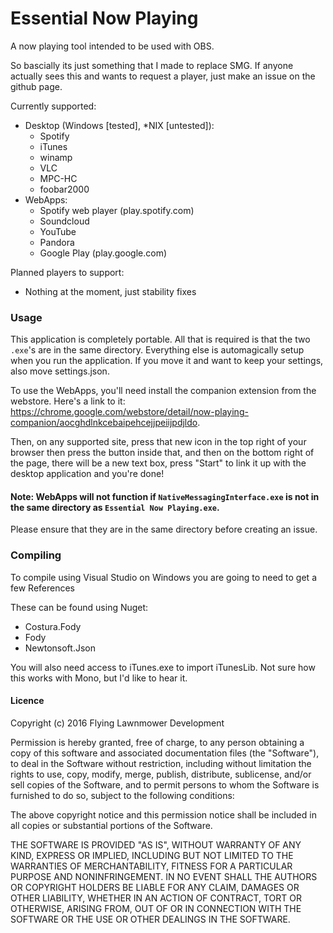 # Essential Now Playing
A now playing tool intended to be used with OBS.

So bascially its just something that I made to replace SMG. If anyone actually sees this and wants to request a player, just make an issue on the github page. 

Currently supported:
  - Desktop (Windows [tested], *NIX [untested]):
    * Spotify
    * iTunes
    * winamp
    * VLC
    * MPC-HC
    * foobar2000
  - WebApps:
    * Spotify web player (play.spotify.com)
    * Soundcloud
    * YouTube
    * Pandora
    * Google Play (play.google.com)

Planned players to support:
* Nothing at the moment, just stability fixes

### Usage
This application is completely portable. All that is required is that the two ```.exe```'s are in the same directory. Everything else is automagically setup when you run the application. If you move it and want to keep your settings, also move settings.json.

To use the WebApps, you'll need install the companion extension from the webstore. Here's a link to it: https://chrome.google.com/webstore/detail/now-playing-companion/aocghdlnkcebaipehcejjpeiijpdjldo.

Then, on any supported site, press that new icon in the top right of your browser then press the button inside that, and then on the bottom right of the page, there will be a new text box, press "Start" to link it up with the desktop application and you're done!

#### Note: WebApps will not function if ```NativeMessagingInterface.exe``` is not in the same directory as ```Essential Now Playing.exe```.
Please ensure that they are in the same directory before creating an issue.

### Compiling
To compile using Visual Studio on Windows you are going to need to get a few References

These can be found using Nuget:
* Costura.Fody
* Fody
* Newtonsoft.Json

You will also need access to iTunes.exe to import iTunesLib. Not sure how this works with Mono, but I'd like to hear it.

#### Licence
Copyright (c) 2016 Flying Lawnmower Development

Permission is hereby granted, free of charge, to any person obtaining a copy of this software and associated documentation files (the "Software"), to deal in the Software without restriction, including without limitation the rights to use, copy, modify, merge, publish, distribute, sublicense, and/or sell copies of the Software, and to permit persons to whom the Software is furnished to do so, subject to the following conditions:

The above copyright notice and this permission notice shall be included in all copies or substantial portions of the Software.

THE SOFTWARE IS PROVIDED "AS IS", WITHOUT WARRANTY OF ANY KIND, EXPRESS OR IMPLIED, INCLUDING BUT NOT LIMITED TO THE WARRANTIES OF MERCHANTABILITY, FITNESS FOR A PARTICULAR PURPOSE AND NONINFRINGEMENT. IN NO EVENT SHALL THE AUTHORS OR COPYRIGHT HOLDERS BE LIABLE FOR ANY CLAIM, DAMAGES OR OTHER LIABILITY, WHETHER IN AN ACTION OF CONTRACT, TORT OR OTHERWISE, ARISING FROM, OUT OF OR IN CONNECTION WITH THE SOFTWARE OR THE USE OR OTHER DEALINGS IN THE SOFTWARE.
